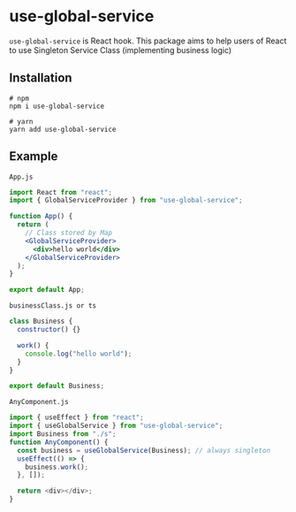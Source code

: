 # use-global-service

`use-global-service` is React hook.
This package aims to help users of React to use Singleton Service Class (implementing business logic)

## Installation

```shell
# npm
npm i use-global-service

# yarn
yarn add use-global-service
```

## Example

`App.js`

```jsx
import React from "react";
import { GlobalServiceProvider } from "use-global-service";

function App() {
  return (
    // Class stored by Map
    <GlobalServiceProvider>
      <div>hello world</div>
    </GlobalServiceProvider>
  );
}

export default App;
```

`businessClass.js or ts`

```js
class Business {
  constructor() {}

  work() {
    console.log("hello world");
  }
}

export default Business;
```

`AnyComponent.js`

```js
import { useEffect } from "react";
import { useGlobalService } from "use-global-service";
import Business from "./s";
function AnyComponent() {
  const business = useGlobalService(Business); // always singleton
  useEffect(() => {
    business.work();
  }, []);

  return <div></div>;
}
```
